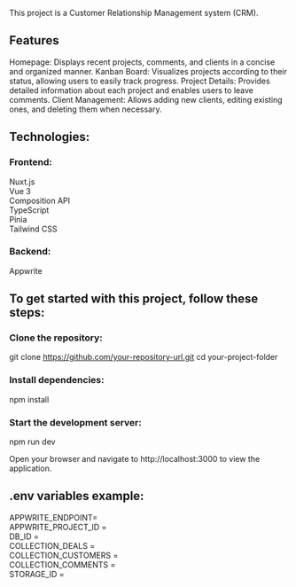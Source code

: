 This project is a Customer Relationship Management system (CRM).

## Features  
Homepage: Displays recent projects, comments, and clients in a concise and organized manner.
Kanban Board: Visualizes projects according to their status, allowing users to easily track progress.
Project Details: Provides detailed information about each project and enables users to leave comments.
Client Management: Allows adding new clients, editing existing ones, and deleting them when necessary.

## Technologies:

### Frontend:
Nuxt.js  
Vue 3  
Composition API  
TypeScript  
Pinia  
Tailwind CSS  

### Backend:
Appwrite

## To get started with this project, follow these steps:

### Clone the repository:
git clone https://github.com/your-repository-url.git
cd your-project-folder

### Install dependencies:
npm install

### Start the development server:
npm run dev

Open your browser and navigate to http://localhost:3000 to view the application.


## .env variables example:
APPWRITE_ENDPOINT=  
APPWRITE_PROJECT_ID =  
DB_ID =  
COLLECTION_DEALS =  
COLLECTION_CUSTOMERS =  
COLLECTION_COMMENTS =  
STORAGE_ID =  
